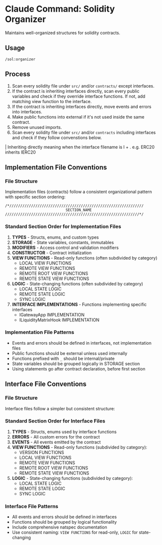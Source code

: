 # Claude Command: Solidity Organizer

Maintains well-organized structures for solidity contracts.

## Usage

```
/sol:organizer
```

## Process

1. Scan every solidity file under `src/` and/or `contracts/` except interfaces.
2. If the contract is inheriting interfaces directly, scan every public variables and check if they override interface functions. If not,  add matching view function to the interface.
3. If the contract is inheriting interfaces directly, move events and errors into interfaces.
4. Make public functions into external if it's not used inside the same contract.
5. Remove unused imports.
6. Scan every solidity file under `src/` and/or `contracts` including interfaces and check if they follow convenstions below.

| Inheriting directly meaning when the interface filename is I + <contract filename>. e.g. ERC20 inherits IERC20

## Implementation File Conventions

### File Structure
Implementation files (contracts) follow a consistent organizational pattern with specific section ordering:

```solidity
/*//////////////////////////////////////////////////////////////
                            SECTION_NAME
//////////////////////////////////////////////////////////////*/
```

### Standard Section Order for Implementation Files
1. **TYPES** - Structs, enums, and custom types
2. **STORAGE** - State variables, constants, immutables
3. **MODIFIERS** - Access control and validation modifiers  
4. **CONSTRUCTOR** - Contract initialization
5. **VIEW FUNCTIONS** - Read-only functions (often subdivided by category)
   - LOCAL VIEW FUNCTIONS
   - REMOTE VIEW FUNCTIONS  
   - REMOTE ROOT VIEW FUNCTIONS
   - REMOTE STATE VIEW FUNCTIONS
6. **LOGIC** - State-changing functions (often subdivided by category)
   - LOCAL STATE LOGIC
   - REMOTE STATE LOGIC
   - SYNC LOGIC
7. **INTERFACE IMPLEMENTATIONS** - Functions implementing specific interfaces
   - IGatewayApp IMPLEMENTATION
   - ILiquidityMatrixHook IMPLEMENTATION

### Implementation File Patterns
- Events and errors should be defined in interfaces, not implementation files
- Public functions should be external unless used internally
- Functions prefixed with `_` should be internal/private
- State variables should be grouped logically in STORAGE section
- Using statements go after contract declaration, before first section

## Interface File Conventions

### File Structure
Interface files follow a simpler but consistent structure:

### Standard Section Order for Interface Files
1. **TYPES** - Structs, enums used by interface functions
2. **ERRORS** - All custom errors for the contract
3. **EVENTS** - All events emitted by the contract
4. **VIEW FUNCTIONS** - Read-only functions (subdivided by category):
   - VERSION FUNCTIONS
   - LOCAL VIEW FUNCTIONS
   - REMOTE VIEW FUNCTIONS
   - REMOTE ROOT VIEW FUNCTIONS
   - REMOTE STATE VIEW FUNCTIONS
5. **LOGIC** - State-changing functions (subdivided by category):
   - LOCAL STATE LOGIC
   - REMOTE STATE LOGIC
   - SYNC LOGIC

### Interface File Patterns
- All events and errors should be defined in interfaces
- Functions should be grouped by logical functionality
- Include comprehensive natspec documentation
- Use consistent naming: `VIEW FUNCTIONS` for read-only, `LOGIC` for state-changing
